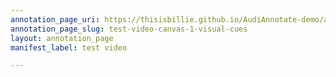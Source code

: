 ```yaml
---
annotation_page_uri: https://thisisbillie.github.io/AudiAnnotate-demo/annotations/test-video-canvas-1-visual-cues.json
annotation_page_slug: test-video-canvas-1-visual-cues
layout: annotation_page
manifest_label: test video

---
```

